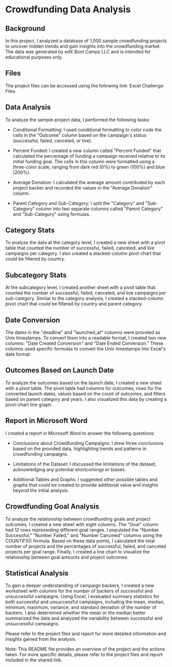 # Crowdfunding Data Analysis

## Background
In this project, I analyzed a database of 1,000 sample crowdfunding projects to uncover hidden trends and gain insights into the crowdfunding market. The data was generated by edX Boot Camps LLC and is intended for educational purposes only.

## Files
The project files can be accessed using the following link: Excel Challenge Files

## Data Analysis
To analyze the sample-project data, I performed the following tasks:

* Conditional Formatting: I used conditional formatting to color code the cells in the "Outcome" column based on the campaign's status (successful, failed, canceled, or live).

* Percent Funded: I created a new column called "Percent Funded" that calculated the percentage of funding a campaign received relative to its initial funding goal. The cells in this column were formatted using a three-color scale, ranging from dark red (0%) to green (100%) and blue (200%).

* Average Donation: I calculated the average amount contributed by each project backer and recorded the values in the "Average Donation" column.

* Parent Category and Sub-Category: I split the "Category" and "Sub-Category" column into two separate columns called "Parent Category" and "Sub-Category" using formulas.

## Category Stats
To analyze the data at the category level, I created a new sheet with a pivot table that counted the number of successful, failed, canceled, and live campaigns per category. I also created a stacked-column pivot chart that could be filtered by country.

## Subcategory Stats
At the subcategory level, I created another sheet with a pivot table that counted the number of successful, failed, canceled, and live campaigns per sub-category. Similar to the category analysis, I created a stacked-column pivot chart that could be filtered by country and parent category.

## Date Conversion
The dates in the "deadline" and "launched_at" columns were provided as Unix timestamps. To convert them into a readable format, I created two new columns: "Date Created Conversion" and "Date Ended Conversion." These columns used specific formulas to convert the Unix timestamps into Excel's date format.

## Outcomes Based on Launch Date
To analyze the outcomes based on the launch date, I created a new sheet with a pivot table. The pivot table had columns for outcomes, rows for the converted launch dates, values based on the count of outcomes, and filters based on parent category and years. I also visualized this data by creating a pivot-chart line graph.

## Report in Microsoft Word
I created a report in Microsoft Word to answer the following questions:

* Conclusions about Crowdfunding Campaigns: I drew three conclusions based on the provided data, highlighting trends and patterns in crowdfunding campaigns.

* Limitations of the Dataset: I discussed the limitations of the dataset, acknowledging any potential shortcomings or biases.

* Additional Tables and Graphs: I suggested other possible tables and graphs that could be created to provide additional value and insights beyond the initial analysis.

## Crowdfunding Goal Analysis
To analyze the relationship between crowdfunding goals and project outcomes, I created a new sheet with eight columns. The "Goal" column had 12 rows representing different goal ranges. I populated the "Number Successful," "Number Failed," and "Number Canceled" columns using the COUNTIFS() formula. Based on these data points, I calculated the total number of projects and the percentages of successful, failed, and canceled projects per goal range. Finally, I created a line chart to visualize the relationship between goal amounts and project outcomes.

## Statistical Analysis
To gain a deeper understanding of campaign backers, I created a new worksheet with columns for the number of backers of successful and unsuccessful campaigns. Using Excel, I evaluated summary statistics for both successful and unsuccessful campaigns, including the mean, median, minimum, maximum, variance, and standard deviation of the number of backers. I also determined whether the mean or the median better summarized the data and analyzed the variability between successful and unsuccessful campaigns.

Please refer to the project files and report for more detailed information and insights gained from the analysis.

Note: This README file provides an overview of the project and the actions taken. For more specific details, please refer to the project files and report included in the shared link.
